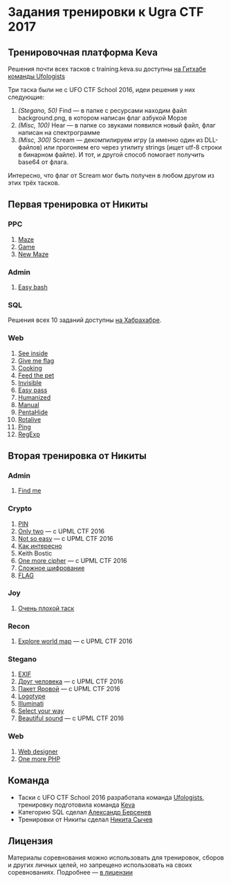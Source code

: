 # Задания тренировки к Ugra CTF 2017

## Тренировочная платформа Keva
Решения почти всех тасков с training.keva.su доступны [на Гитхабе команды Ufologists](https://github.com/ufologists/ufoctf-school-2016/)

Три таска были не с UFO CTF School 2016, идеи решения у них следующие:

1. *(Stegano, 50)* Find — в папке с ресурсами находим файл background.png, в котором написан флаг азбукой Морзе
2. *(Misc, 100)* Hear — в папке со звуками появился новый файл, флаг написан на спектрограмме
3. *(Misc, 300)* Scream — декомпилируем игру (а именно один из DLL-файлов) или прогоняем его через утилиту strings (ищет utf-8 строки в бинарном файле). И тот, и другой способ помогает получить base64 от флага.

Интересно, что флаг от Scream мог быть получен в любом другом из этих трёх тасков.

## Первая тренировка от Никиты

### PPC
1. [Maze](maze/)
2. [Game](airplane/)
3. [New Maze](newmaze/)

### Admin
1. [Easy bash](bash/)

### SQL
Решения всех 10 заданий доступны [на Хабрахабре](https://habrahabr.ru/post/253885/).

### Web
1. [See inside](seeinside/)
2. [Give me flag](givemeflag/)
3. [Cooking](cooking/)
4. [Feed the pet](feedthepet/)
5. [Invisible](invisible/)
6. [Easy pass](easypass/)
7. [Humanized](humanized/)
8. [Manual](manual/)
9. [PentaHide](pentahide/)
10. [Rotalive](rotalive/)
11. [Ping](ping/)
12. [RegExp](regexp/)

## Вторая тренировка от Никиты

### Admin

1. [Find me](findme/)

### Crypto

1. [PIN](pin/)
2. [Only two](https://github.com/ugractf/upmlctf-2016/tree/master/crypto100) — с UPML CTF 2016
3. [Not so easy](https://github.com/ugractf/upmlctf-2016/tree/master/crypto150) — с UPML CTF 2016
4. [Как интересно](sudoku/)
5. Keith Bostic
6. [One more cipher](https://github.com/ugractf/upmlctf-2016/blob/master/crypto300) — с UPML CTF 2016
7. [Сложное шифрование](cxor/)
8. [FLAG](flag/)

### Joy

1. [Очень плохой таск](tethering/)

### Recon

1. [Explore world map](https://github.com/ugractf/upmlctf-2016/blob/master/joy200) — с UPML CTF 2016

### Stegano

1. [EXIF](exif/)
2. [Друг человека](https://github.com/ugractf/upmlctf-2016/blob/master/stegano150) — с UPML CTF 2016
3. [Пакет Яровой](https://github.com/ugractf/upmlctf-2016/blob/master/stegano100) — с UPML CTF 2016
4. [Logotype](logotype/)
5. [Illuminati](illuminati/)
6. [Select your way](qrs/)
7. [Beautiful sound](https://github.com/ugractf/upmlctf-2016/blob/master/stegano400) — с UPML CTF 2016

### Web

1. [Web designer](design/)
2. [One more PHP](php/)

## Команда

* Таски с UFO CTF School 2016 разработала команда [Ufologists](https://github.com/ufologists), тренировку подготовила команда [Keva](https://ctftime.org/team/2980)
* Категорию SQL сделал [Александр Берсенев](https://github.com/alexbers)
* Тренировки от Никиты сделал [Никита Сычев](https://t.me/nsychev)

## Лицензия

Материалы соревнования можно использовать для тренировок, сборов и других личных целей, но запрещено использовать на своих соревнованиях. Подробнее — [в лицензии](LICENSE)

